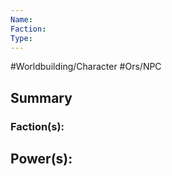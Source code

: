 ```yaml
---
Name:
Faction:
Type:
---
```


#Worldbuilding/Character #Ors/NPC 

## Summary


### Faction(s):


## Power(s):

